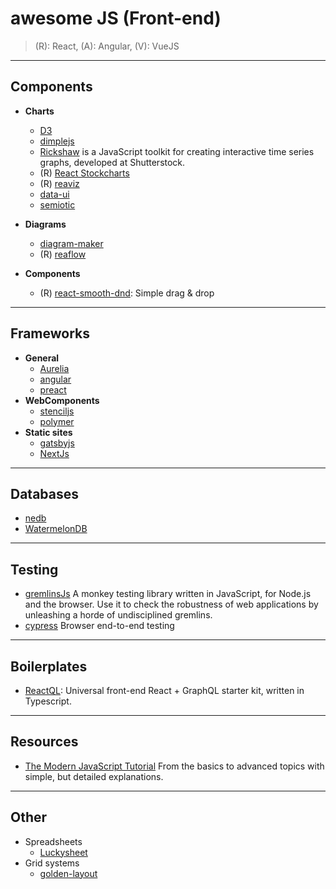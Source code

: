 # awesome JS (Front-end)
> (R): React, (A): Angular, (V): VueJS

-----------------------------------------------------------
## Components  

- **Charts**
  - [D3](https://d3js.org/)
  - [dimplejs](http://dimplejs.org/)
  - [Rickshaw](https://github.com/shutterstock/rickshaw) is a JavaScript toolkit for creating interactive time series graphs, developed at Shutterstock.
  - (R) [React Stockcharts](https://github.com/rrag/react-stockcharts)
  - (R) [reaviz](https://github.com/reaviz/reaviz)
  - [data-ui](https://williaster.github.io/data-ui/)
  - [semiotic](https://semiotic.nteract.io/)
 
- **Diagrams**
  - [diagram-maker](https://github.com/awslabs/diagram-maker)
  - (R) [reaflow](https://reaflow.dev/)
 
- **Components**
  - (R) [react-smooth-dnd](https://github.com/kutlugsahin/react-smooth-dnd): Simple drag & drop
  
-----------------------------------------------------------  
## Frameworks

- **General**
  - [Aurelia](http://aurelia.io/home)
  - [angular](https://angular.io/)
  - [preact](https://github.com/preactjs/preact)
- **WebComponents**
  - [stenciljs](https://stenciljs.com/)
  - [polymer](https://www.polymer-project.org/)
- **Static sites**
  - [gatsbyjs](https://www.gatsbyjs.com/)
  - [NextJs](https://www.NextJs.com/)
  
-----------------------------------------------------------
## Databases

- [nedb](https://github.com/louischatriot/nedb)
- [WatermelonDB](https://github.com/Nozbe/WatermelonDB)

-----------------------------------------------------------
## Testing
- [gremlinsJs](https://github.com/marmelab/gremlins.js) A monkey testing library written in JavaScript, for Node.js and the browser. Use it to check the robustness of web applications by unleashing a horde of undisciplined gremlins.
- [cypress](https://www.cypress.io/) Browser end-to-end testing


-----------------------------------------------------------
## Boilerplates
- [ReactQL](https://github.com/leebenson/reactql): Universal front-end React + GraphQL starter kit, written in Typescript.

-----------------------------------------------------------
## Resources
- [The Modern JavaScript Tutorial](https://javascript.info/) From the basics to advanced topics with simple, but detailed explanations.


-----------------------------------------------------------
## Other
- Spreadsheets
  - [Luckysheet](https://github.com/mengshukeji/Luckysheet)
- Grid systems
  - [golden-layout](http://golden-layout.com/)
